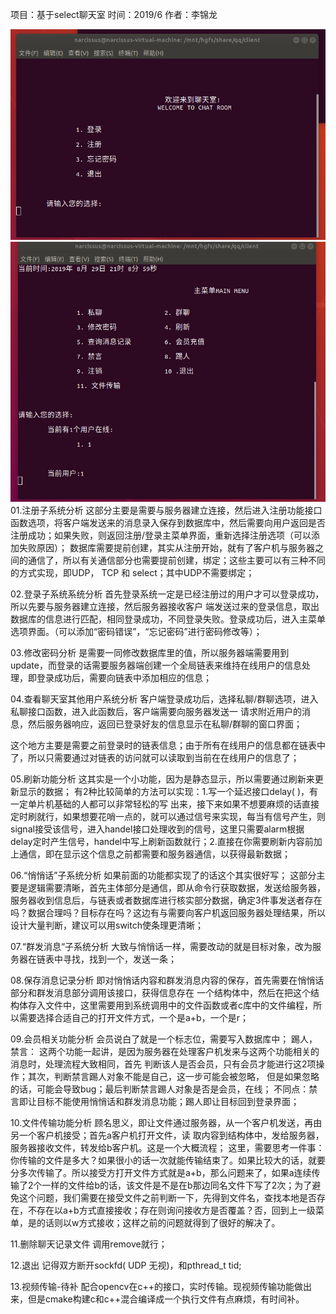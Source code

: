 项目：基于select聊天室
时间：2019/6
作者：李锦龙

![1](https://github.com/NarcissusQAQ/LINUX/blob/master/pic/1.png)
![2](https://github.com/NarcissusQAQ/LINUX/blob/master/pic/2.png)
01.注册子系统分析 
这部分主要是需要与服务器建立连接，然后进入注册功能接口函数选项，将客户端发送来的消息录入保存到数据库中，然后需要向用户返回是否注册成功；如果失败，则返回注册/登录主菜单界面，重新选择注册选项（可以添加失败原因）；
数据库需要提前创建，其实从注册开始，就有了客户机与服务器之间的通信了，所以有关通信部分也需要提前创建，绑定；这些主要可以有三种不同的方式实现，即UDP， TCP 和 select；其中UDP不需要绑定；

02.登录子系统系统分析 
首先登录系统一定是已经注册过的用户才可以登录成功，所以先要与服务器建立连接，然后服务器接收客户 
端发送过来的登录信息，取出数据库的信息进行匹配，相同登录成功，不同登录失败。登录成功后，进入主菜单选项界面。（可以添加“密码错误”，“忘记密码”进行密码修改等）；

03.修改密码分析 
是需要一同修改数据库里的值，所以服务器端需要用到update，而登录的话需要服务器端创建一个全局链表来维持在线用户的信息处理，即登录成功后，需要向链表中添加相应的信息；

04.查看聊天室其他用户系统分析 
客户端登录成功后，选择私聊/群聊选项，进入私聊接口函数，进入此函数后，客户端需要向服务器发送一 
请求附近用户的消息，然后服务器响应，返回已登录好友的信息显示在私聊/群聊的窗口界面；

这个地方主要是需要之前登录时的链表信息；由于所有在线用户的信息都在链表中了，所以只需要通过对链表的访问就可以读取到当前在在线用户的信息了；

05.刷新功能分析 
这其实是一个小功能，因为是静态显示，所以需要通过刷新来更新显示的数据； 
有2种比较简单的方法可以实现：1.写一个延迟接口delay( )，有一定单片机基础的人都可以非常轻松的写 
出来，接下来如果不想要麻烦的话直接定时刷就行，如果想要花哨一点的，就可以通过信号来实现，每当有信号产生，则signal接受该信号，进入handel接口处理收到的信号，这里只需要alarm根据delay定时产生信号，handel中写上刷新函数就行；2.直接在你需要刷新内容前加上通信，即在显示这个信息之前都需要和服务器通信，以获得最新数据；

06.“悄悄话”子系统分析 
如果前面的功能都实现了的话这个其实很好写； 
这部分主要是逻辑需要清晰，首先主体部分是通信，即从命令行获取数据，发送给服务器，服务器收到信息后，与链表或者数据库进行核实部分数据，确定3件事发送者存在吗？数据合理吗？目标存在吗？这边有与需要向客户机返回服务器处理结果，所以设计大量判断，建议可以用switch使条理更清晰；

07.“群发消息“子系统分析 
大致与悄悄话一样，需要改动的就是目标对象，改为服务器在链表中寻找，找到一个，发送一条；

08.保存消息记录分析 
即对悄悄话内容和群发消息内容的保存，首先需要在悄悄话部分和群发消息部分调用该接口，获得信息存在 
一个结构体中，然后在把这个结构体存入文件中，这里需要用到系统调用中的文件函数或者c库中的文件编程，所以需要选择合适自己的打开文件方式，一个是a+b，一个是r；

09.会员相关功能分析 
会员说白了就是一个标志位，需要写入数据库中； 
踢人，禁言： 
这两个功能一起讲，是因为服务器在处理客户机发来与这两个功能相关的消息时，处理流程大致相同，首先 
判断该人是否会员，只有会员才能进行这2项操作；其次，判断禁言踢人对象不能是自己，这一步可能会被忽略， 
但是如果忽略的话，可能会导致bug；最后判断禁言踢人对象是否是会员，在线； 
不同点：禁言即让目标不能使用悄悄话和群发消息功能；踢人即让目标回到登录界面；

10.文件传输功能分析 
顾名思义，即让文件通过服务器，从一个客户机发送，再由另一个客户机接受；首先a客户机打开文件，读 
取内容到结构体中，发给服务器，服务器接收文件，转发给b客户机。这是一个大概流程； 
这里，需要思考一件事：你传输的文件是多大？如果很小的话一次就能传输结束了。如果比较大的话，就要分多次传输了。所以接受方打开文件方式就是a+b，那么问题来了，如果a连续传输了2个一样的文件给b的话，该文件是不是在b那边同名文件下写了2次；为了避免这个问题，我们需要在接受文件之前判断一下，先得到文件名，查找本地是否存在，不存在以a+b方式直接接收；存在则询问接收方是否覆盖？否，回到上一级菜单，是的话则以w方式接收；这样之前的问题就得到了很好的解决了。

11.删除聊天记录文件 
调用remove就行；

12.退出 
记得双方断开sockfd( UDP 无视)，和pthread_t tid;

13.视频传输-待补
配合opencv在c++的接口，实时传输。现视频传输功能做出来，但是cmake构建c和c++混合编译成一个执行文件有点麻烦，有时间补。
